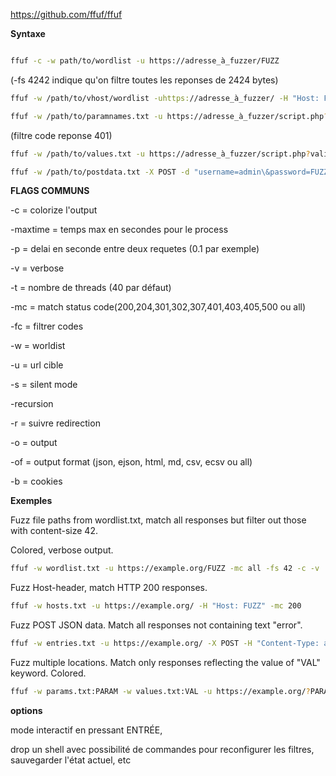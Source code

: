 https://github.com/ffuf/ffuf

**Syntaxe**
```bash

ffuf -c -w path/to/wordlist -u https://adresse_à_fuzzer/FUZZ
```


(-fs 4242 indique qu'on filtre toutes les reponses de 2424 bytes)
```bash
ffuf -w /path/to/vhost/wordlist -uhttps://adresse_à_fuzzer/ -H "Host: FUZZ" -fs 4242
```

```bash
ffuf -w /path/to/paramnames.txt -u https://adresse_à_fuzzer/script.php?FUZZ=test_value -fs 4242
```


(filtre code reponse 401)
```bash
ffuf -w /path/to/values.txt -u https://adresse_à_fuzzer/script.php?valid_name=FUZZ -fc 401
```

```bash
ffuf -w /path/to/postdata.txt -X POST -d "username=admin\&password=FUZZ" -u https://adresse_à_fuzzer/login.php -fc 401
```

**FLAGS COMMUNS**

-c = colorize l'output

-maxtime = temps max en secondes pour le process

-p = delai en seconde entre deux requetes (0.1 par exemple)

-v = verbose

-t = nombre de threads (40 par défaut)

-mc = match status code(200,204,301,302,307,401,403,405,500 ou all)

-fc = filtrer codes

-w = worldist

-u = url cible

-s = silent mode

-recursion

-r = suivre redirection

-o = output

-of = output format (json, ejson, html, md, csv, ecsv ou all)

-b = cookies


 **Exemples**
 
  Fuzz file paths from wordlist.txt, match all responses but filter out those with content-size 42.

  Colored, verbose output.
```bash
ffuf -w wordlist.txt -u https://example.org/FUZZ -mc all -fs 42 -c -v
```
  Fuzz Host-header, match HTTP 200 responses.
```bash
ffuf -w hosts.txt -u https://example.org/ -H "Host: FUZZ" -mc 200
```
  Fuzz POST JSON data. Match all responses not containing text "error".
```bash
ffuf -w entries.txt -u https://example.org/ -X POST -H "Content-Type: application/json" \ -d '{"name": "FUZZ", "anotherkey": "anothervalue"}' -fr "error"
```
Fuzz multiple locations. Match only responses reflecting the value of "VAL" keyword. Colored.
```bash
ffuf -w params.txt:PARAM -w values.txt:VAL -u https://example.org/?PARAM=VAL -mr "VAL" -c
```

**options**

mode interactif en pressant ENTRÉE,

drop un shell avec possibilité de commandes pour reconfigurer les filtres, sauvegarder l'état actuel, etc


